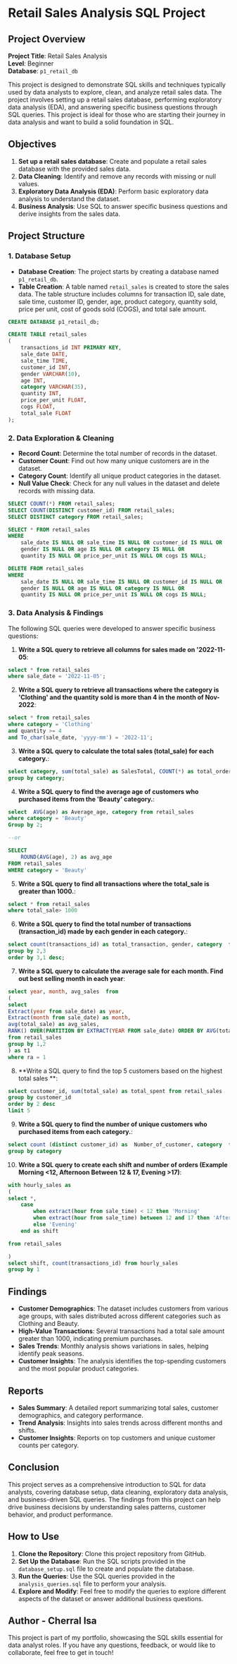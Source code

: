 # Retail Sales Analysis SQL Project

## Project Overview

**Project Title**: Retail Sales Analysis  
**Level**: Beginner  
**Database**: `p1_retail_db`

This project is designed to demonstrate SQL skills and techniques typically used by data analysts to explore, clean, and analyze retail sales data. The project involves setting up a retail sales database, performing exploratory data analysis (EDA), and answering specific business questions through SQL queries. This project is ideal for those who are starting their journey in data analysis and want to build a solid foundation in SQL.

## Objectives

1. **Set up a retail sales database**: Create and populate a retail sales database with the provided sales data.
2. **Data Cleaning**: Identify and remove any records with missing or null values.
3. **Exploratory Data Analysis (EDA)**: Perform basic exploratory data analysis to understand the dataset.
4. **Business Analysis**: Use SQL to answer specific business questions and derive insights from the sales data.

## Project Structure

### 1. Database Setup

- **Database Creation**: The project starts by creating a database named `p1_retail_db`.
- **Table Creation**: A table named `retail_sales` is created to store the sales data. The table structure includes columns for transaction ID, sale date, sale time, customer ID, gender, age, product category, quantity sold, price per unit, cost of goods sold (COGS), and total sale amount.

```sql
CREATE DATABASE p1_retail_db;

CREATE TABLE retail_sales
(
    transactions_id INT PRIMARY KEY,
    sale_date DATE,	
    sale_time TIME,
    customer_id INT,	
    gender VARCHAR(10),
    age INT,
    category VARCHAR(35),
    quantity INT,
    price_per_unit FLOAT,	
    cogs FLOAT,
    total_sale FLOAT
);
```

### 2. Data Exploration & Cleaning

- **Record Count**: Determine the total number of records in the dataset.
- **Customer Count**: Find out how many unique customers are in the dataset.
- **Category Count**: Identify all unique product categories in the dataset.
- **Null Value Check**: Check for any null values in the dataset and delete records with missing data.

```sql
SELECT COUNT(*) FROM retail_sales;
SELECT COUNT(DISTINCT customer_id) FROM retail_sales;
SELECT DISTINCT category FROM retail_sales;

SELECT * FROM retail_sales
WHERE 
    sale_date IS NULL OR sale_time IS NULL OR customer_id IS NULL OR 
    gender IS NULL OR age IS NULL OR category IS NULL OR 
    quantity IS NULL OR price_per_unit IS NULL OR cogs IS NULL;

DELETE FROM retail_sales
WHERE 
    sale_date IS NULL OR sale_time IS NULL OR customer_id IS NULL OR 
    gender IS NULL OR age IS NULL OR category IS NULL OR 
    quantity IS NULL OR price_per_unit IS NULL OR cogs IS NULL;
```

### 3. Data Analysis & Findings

The following SQL queries were developed to answer specific business questions:

1. **Write a SQL query to retrieve all columns for sales made on '2022-11-05**:
```sql
select * from retail_sales
where sale_date = '2022-11-05';
```

2. **Write a SQL query to retrieve all transactions where the category is 'Clothing' and the quantity sold is more than 4 in the month of Nov-2022**:
```sql
select * from retail_sales
where category = 'Clothing' 
and quantity >= 4
and To_char(sale_date, 'yyyy-mm') = '2022-11';
```

3. **Write a SQL query to calculate the total sales (total_sale) for each category.**:
```sql
select category, sum(total_sale) as SalesTotal, COUNT(*) as total_orders from retail_sales
group by category;
```

4. **Write a SQL query to find the average age of customers who purchased items from the 'Beauty' category.**:
```sql
select  AVG(age) as Average_age, category from retail_sales
where category = 'Beauty'
Group by 2;

--or 

SELECT
    ROUND(AVG(age), 2) as avg_age
FROM retail_sales
WHERE category = 'Beauty'
```

5. **Write a SQL query to find all transactions where the total_sale is greater than 1000.**:
```sql
select * from retail_sales
where total_sale> 1000
```

6. **Write a SQL query to find the total number of transactions (transaction_id) made by each gender in each category.**:
```sql
select count(transactions_id) as total_transaction, gender, category  from retail_sales
group by 2,3
order by 3,1 desc;
```

7. **Write a SQL query to calculate the average sale for each month. Find out best selling month in each year**:
```sql
select year, month, avg_sales  from 
(
select 
Extract(year from sale_date) as year,
Extract(month from sale_date) as month, 
avg(total_sale) as avg_sales,
RANK() OVER(PARTITION BY EXTRACT(YEAR FROM sale_date) ORDER BY AVG(total_sale) DESC) as ra
from retail_sales
group by 1,2
) as t1
where ra = 1
```

8. **Write a SQL query to find the top 5 customers based on the highest total sales **:
```sql
select customer_id, sum(total_sale) as total_spent from retail_sales
group by customer_id
order by 2 desc
limit 5
```

9. **Write a SQL query to find the number of unique customers who purchased items from each category.**:
```sql
select count (distinct customer_id) as  Number_of_customer, category  from retail_sales
group by category
```

10. **Write a SQL query to create each shift and number of orders (Example Morning <12, Afternoon Between 12 & 17, Evening >17)**:
```sql
with hourly_sales as 
(
select *,
	case
		when extract(hour from sale_time) < 12 then 'Morning'
		when extract(hour from sale_time) between 12 and 17 then 'Afternoon'
		else 'Evening'
	end as shift

from retail_sales

)
select shift, count(transactions_id) from hourly_sales
group by 1

```

## Findings

- **Customer Demographics**: The dataset includes customers from various age groups, with sales distributed across different categories such as Clothing and Beauty.
- **High-Value Transactions**: Several transactions had a total sale amount greater than 1000, indicating premium purchases.
- **Sales Trends**: Monthly analysis shows variations in sales, helping identify peak seasons.
- **Customer Insights**: The analysis identifies the top-spending customers and the most popular product categories.

## Reports

- **Sales Summary**: A detailed report summarizing total sales, customer demographics, and category performance.
- **Trend Analysis**: Insights into sales trends across different months and shifts.
- **Customer Insights**: Reports on top customers and unique customer counts per category.

## Conclusion

This project serves as a comprehensive introduction to SQL for data analysts, covering database setup, data cleaning, exploratory data analysis, and business-driven SQL queries. The findings from this project can help drive business decisions by understanding sales patterns, customer behavior, and product performance.

## How to Use

1. **Clone the Repository**: Clone this project repository from GitHub.
2. **Set Up the Database**: Run the SQL scripts provided in the `database_setup.sql` file to create and populate the database.
3. **Run the Queries**: Use the SQL queries provided in the `analysis_queries.sql` file to perform your analysis.
4. **Explore and Modify**: Feel free to modify the queries to explore different aspects of the dataset or answer additional business questions.

## Author - Cherral Isa

This project is part of my portfolio, showcasing the SQL skills essential for data analyst roles. If you have any questions, feedback, or would like to collaborate, feel free to get in touch!

